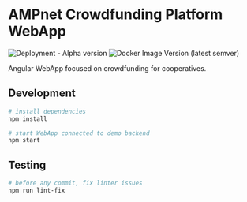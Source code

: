 # AMPnet Crowdfunding Platform WebApp
![Deployment - Alpha version](https://github.com/AMPnet/ampnet-crowdfunding-frontend/workflows/Deployment%20-%20Alpha%20version/badge.svg)
![Docker Image Version (latest semver)](https://img.shields.io/docker/v/ampnet/ampnet-crowdfunding-frontend?color=blue&logo=docker&sort=semver)

Angular WebApp focused on crowdfunding for cooperatives.

## Development

```sh
# install dependencies
npm install

# start WebApp connected to demo backend
npm start
```

## Testing

```sh
# before any commit, fix linter issues
npm run lint-fix
```
